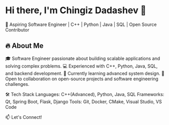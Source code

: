 # Hi there, I'm Chingiz Dadashev 👋  
🚀 Aspiring Software Engineer | C++ | Python | Java | SQL | Open Source Contributor  


## 🔥 About Me
🎓 Software Engineer passionate about building scalable applications and solving complex problems.
💻 Experienced with C++, Python, Java, SQL, and backend development.
🌱 Currently learning advanced system design.
🤝 Open to collaboration on open-source projects and software engineering challenges.


🛠️ Tech Stack
Languages: C++(Advanced), Python, Java, SQL
Frameworks: Qt, Spring Boot, Flask, Django
Tools: Git, Docker, CMake, Visual Studio, VS Code

📫 Let's Connect!
